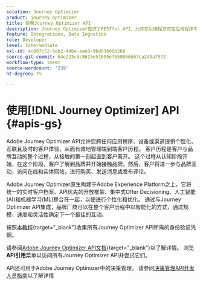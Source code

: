 ```yaml
---
solution: Journey Optimizer
product: journey optimizer
title: 使用Journey Optimizer API
description: Journey Optimizer提供了RESTful API，允许您以编程方式在应用程序中执行关键操作。 了解如何访问和使用它们。
feature: Integrations, Data Ingestion
role: Developer
level: Intermediate
exl-id: 4c897c52-6eb2-4d6e-aaa9-9bd83608b2b6
source-git-commit: 64e225cdc8615e51655ef550866b67ca249a7572
workflow-type: tm+mt
source-wordcount: '239'
ht-degree: 7%

---
```


# 使用[!DNL Journey Optimizer] API {#apis-gs}

Adobe Journey Optimizer API允许您跨任何应用程序、设备或渠道提供个性化、互联且及时的客户体验，从而有效地管理端到端客户历程。 客户历程是客户与品牌互动的整个过程，从接触的第一刻起直到客户离开。 这个过程从认知阶段开始，在这个阶段，客户了解到品牌并开始接触品牌。然后，客户将进一步与品牌互动，访问在线和实体网站，进行购买、发送消息或发布评论。

Adobe Journey Optimizer原生构建于Adobe Experience Platform之上，它将统一的实时客户档案、API优先的开放框架、集中式Offer Decisioning、人工智能(AI)和机器学习(ML)整合在一起，以便进行个性化和优化。 通过与Journey Optimizer API集成，品牌厂商可以在整个客户历程中以智能化的方式，通过规模、速度和灵活性确定下一个最佳的互动。

按照[本教程](https://developer.adobe.com/journey-optimizer-apis/references/authentication/){target="_blank"}收集所有Journey Optimizer API所需的身份验证凭据。

请参阅[Adobe Journey Optimizer API文档](https://developer.adobe.com/journey-optimizer-apis/){target="_blank"}以了解详情。 浏览&#x200B;**API引用**&#x200B;菜单以访问所有Journey Optimizer API并尝试它们。

API还可用于Adobe Journey Optimizer中的决策管理。 请参阅[决策管理API开发人员指南](../offers/api-reference/getting-started.md)以了解详情
